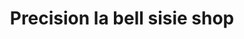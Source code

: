 ---
title: "Precision la bell sisie shop"
url: /route-nationale-descahos/precision-la-bell-sisie-shop/
shop: Kleidung
---